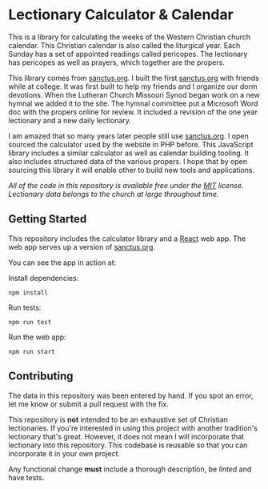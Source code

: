 # Lectionary Calculator & Calendar

This is a library for calculating the weeks of the Western Christian church calendar. This Christian calendar is also called the liturgical year.  Each Sunday has a set of appointed readings called pericopes. The lectionary has pericopes as well as prayers, which together are the propers.

This library comes from [sanctus.org](https://sanctus.org). I built the first [sanctus.org](https://sanctus.org) with friends while at college. It was first built to help my friends and I organize our dorm devotions. When the Lutheran Church Missouri Synod began work on a new hymnal we added it to the site. The hymnal committee put a Microsoft Word doc with the propers online for review.  It included a revision of the one year lectionary and a new daily lectionary.
 
I am amazed that so many years later people still use [sanctus.org](https://sanctus.org). I open sourced the calculator used by the website in PHP before. This JavaScript library includes a similar calculator as well as calendar building tooling. It also includes structured data of the various propers. I hope that by open sourcing this library it will enable other to build new tools and applications.

_All of the code in this repository is available free under the [MIT](LICENSE) license. Lectionary data belongs to the church at large throughout time._

## Getting Started

This repository includes the calculator library and a [React](http://reactjs.org) web app. The web app serves up a version of [sanctus.org](https://sanctus.org).

You can see the app in action at:

Install dependencies:

```shell
npm install
```

Run tests:

```shell
npm run test
```

Run the web app:

```shell
npm run start
```

## Contributing

The data in this repository was been entered by hand. If you spot an error, let me know or submit a pull request with the fix.

This repository is **not** intended to be an exhaustive set of Christian lectionaries. If you're interested in using this project with another tradition's lectionary that's great. However, it does not mean I will incorporate that lectionary into this repository. This codebase is reusable so that you can incorporate it in your own project.

Any functional change **must** include a thorough description, be _linted_ and have tests.
